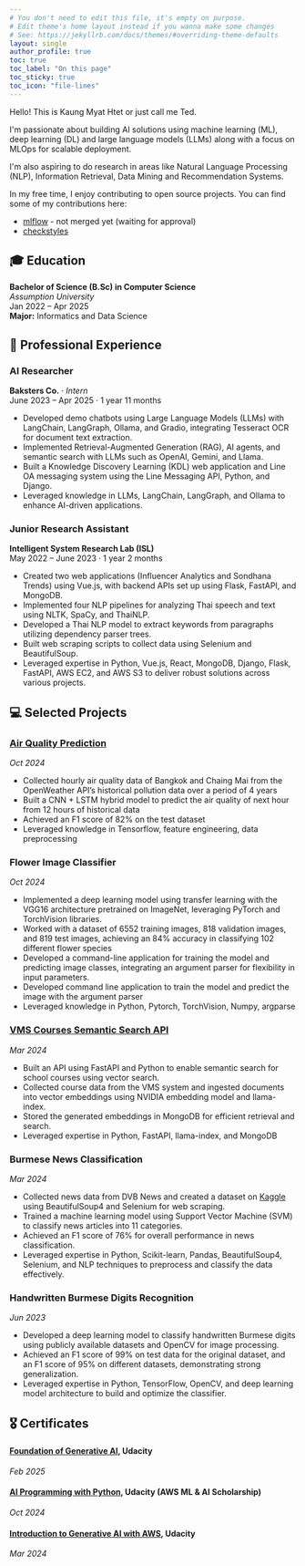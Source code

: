 ```yaml
---
# You don't need to edit this file, it's empty on purpose.
# Edit theme's home layout instead if you wanna make some changes
# See: https://jekyllrb.com/docs/themes/#overriding-theme-defaults
layout: single
author_profile: true
toc: true
toc_label: "On this page"
toc_sticky: true
toc_icon: "file-lines"
---
```


Hello! This is Kaung Myat Htet or just call me Ted.

I'm passionate about building AI solutions using machine learning (ML), deep learning (DL) and large language models (LLMs) along with a focus on MLOps for scalable deployment.

I'm also aspiring to do research in areas like Natural Language Processing (NLP), Information Retrieval, Data Mining and Recommendation Systems.

In my free time, I enjoy contributing to open source projects.
You can find some of my contributions here:
- [mlflow](https://github.com/mlflow/mlflow) - not merged yet (waiting for approval)
- [checkstyles](https://github.com/checkstyle/checkstyle)

## 🎓 Education

**Bachelor of Science (B.Sc) in Computer Science**  
_Assumption University_  
Jan 2022 – Apr 2025  
**Major:** Informatics and Data Science


## 💼 Professional Experience

### AI Researcher  
**Baksters Co.** · _Intern_  
June 2023 – Apr 2025 · 1 year 11 months  
- Developed demo chatbots using Large Language Models (LLMs) with LangChain, LangGraph, Ollama, and Gradio, integrating Tesseract OCR for document text extraction.
- Implemented Retrieval-Augmented Generation (RAG), AI agents, and semantic search with LLMs such as OpenAI, Gemini, and Llama.
- Built a Knowledge Discovery Learning (KDL) web application and Line OA messaging system using the Line Messaging API, Python, and Django.
- Leveraged knowledge in LLMs, LangChain, LangGraph, and Ollama to enhance AI-driven applications.

### Junior Research Assistant  
**Intelligent System Research Lab (ISL)**  
May 2022 – June 2023 · 1 year 2 months  
- Created two web applications (Influencer Analytics and Sondhana Trends) using Vue.js, with backend APIs set up using Flask, FastAPI, and MongoDB.
- Implemented four NLP pipelines for analyzing Thai speech and text using NLTK, SpaCy, and ThaiNLP.
- Developed a Thai NLP model to extract keywords from paragraphs utilizing dependency parser trees.
- Built web scraping scripts to collect data using Selenium and BeautifulSoup.
- Leveraged expertise in Python, Vue.js, React, MongoDB, Django, Flask, FastAPI, AWS EC2, and AWS S3 to deliver robust solutions across various projects.

## 💻 Selected Projects

### [Air Quality Prediction](https://github.com/kaungmyat-htet/air-quality-prediction)
_Oct 2024_
- Collected hourly air quality data of Bangkok and Chaing Mai from the OpenWeather API’s historical pollution data over a period of 4 years
- Built a CNN + LSTM hybrid model to predict the air quality of next hour from 12 hours of historical data
- Achieved an F1 score of 82% on the test dataset
- Leveraged knowledge in Tensorflow, feature engineering, data preprocessing

### Flower Image Classifier
_Oct 2024_
- Implemented a deep learning model using transfer learning with the VGG16 architecture pretrained on ImageNet, leveraging PyTorch and TorchVision libraries.
- Worked with a dataset of 6552 training images, 818 validation images, and 819 test images, achieving an 84% accuracy in classifying 102 different flower species
- Developed a command-line application for training the model and predicting image classes, integrating an argument parser for flexibility in input parameters.
- Developed command line application to train the model and predict the image with the argument parser
- Leveraged knowledge in Python, Pytorch, TorchVision, Numpy, argparse

### [VMS Courses Semantic Search API](https://github.com/kaungmyat-htet/vms-courses-semantic-search)
_Mar 2024_
- Built an API using FastAPI and Python to enable semantic search for school courses using vector search.
- Collected course data from the VMS system and ingested documents into vector embeddings using NVIDIA embedding model and llama-index.
- Stored the generated embeddings in MongoDB for efficient retrieval and search.
- Leveraged expertise in Python, FastAPI, llama-index, and MongoDB

### Burmese News Classification
_Mar 2024_
- Collected news data from DVB News and created a dataset on [Kaggle](https://www.kaggle.com/datasets/kaungmyathtet/burmese-news-category-dataset) using BeautifulSoup4 and Selenium for web scraping.
- Trained a machine learning model using Support Vector Machine (SVM) to classify news articles into 11 categories.
- Achieved an F1 score of 76% for overall performance in news classification.
- Leveraged expertise in Python, Scikit-learn, Pandas, BeautifulSoup4, Selenium, and NLP techniques to preprocess and classify the data effectively.

### Handwritten Burmese Digits Recognition
_Jun 2023_  
- Developed a deep learning model to classify handwritten Burmese digits using publicly available datasets and OpenCV for image processing.
- Achieved an F1 score of 99% on test data for the original dataset, and an F1 score of 95% on different datasets, demonstrating strong generalization.
- Leveraged expertise in Python, TensorFlow, OpenCV, and deep learning model architecture to build and optimize the classifier.

## 🎖️ Certificates

#### [Foundation of Generative AI](https://www.udacity.com/certificate/e/8f174202-b7bc-11ef-a42b-17ba34b9cece), Udacity
_Feb 2025_ 
#### [AI Programming with Python](https://www.udacity.com/certificate/e/a2e1159c-2dce-11ef-ade0-e3a9d4c77184), Udacity (AWS ML & AI Scholarship)
_Oct 2024_  
#### [Introduction to Generative AI with AWS](https://www.udacity.com/certificate/e/4032c2a6-eb9d-11ee-8e31-33a557deb694), Udacity
_Mar 2024_
